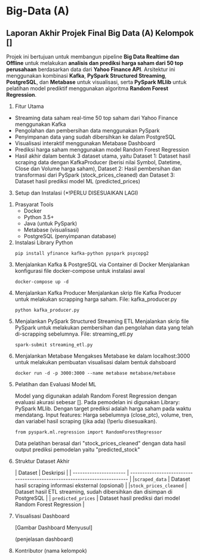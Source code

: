 # Big-Data (A)
## Laporan Akhir Projek Final Big Data (A) Kelompok []

Projek ini bertujuan untuk membangun pipeline **Big Data Realtime dan Offline** untuk melakukan **analisis dan prediksi harga saham dari 50 top perusahaan** berdasarkan data dari **Yahoo Finance API**. Arsitektur ini menggunakan kombinasi **Kafka**, **PySpark Structured Streaming**, **PostgreSQL**, dan **Metabase** untuk visualisasi, serta **PySpark MLlib** untuk pelatihan model prediktif menggunakan algoritma **Random Forest Regression**.

1. Fitur Utama

- Streaming data saham real-time 50 top saham dari Yahoo Finance menggunakan Kafka
- Pengolahan dan pembersihan data menggunakan PySpark
- Penyimpanan data yang sudah dibersihkan ke dalam PostgreSQL
- Visualisasi interaktif menggunakan Metabase Dashboard
- Prediksi harga saham menggunakan model Random Forest Regression
- Hasil akhir dalam bentuk 3 dataset utama, yaitu Dataset 1: Dataset hasil scraping data dengan KafkaProducer (berisi nilai Symbol, Datetime, Close dan Volume harga saham), Dataset 2: Hasil pembersihan dan transformasi dari PySpark (stock_prices_cleaned) dan Dataset 3: Dataset hasil prediksi model ML (predicted_prices)

3. Setup dan Instalasi (*!PERLU DISESUAIKAN LAGI)

 1) Prasyarat Tools
    - Docker
    - Python 3.5+
    - Java (untuk PySpark)
    - Metabase (visualisasi)
    - PostgreSQL (penyimpanan database)
 2) Instalasi Library Python
    ```
    pip install yfinance kafka-python pyspark psycopg2
    ```
 3) Menjalankan Kafka & PostgreSQL via Container di Docker
    Menjalankan konfigurasi file docker-compose untuk instalasi awal
    ```
    docker-compose up -d
    ```
 4) Menjalankan Kafka Producer
    Menjalankan skrip file Kafka Producer untuk melakukan scrapping harga saham. File: kafka_producer.py
    ```
    python kafka_producer.py
    ```
 5) Menjalankan PySpark Structured Streaming ETL
    Menjalankan skrip file PySpark untuk melakukan pembersihan dan pengolahan data yang telah di-scrapping sebelumnya. File: streaming_etl.py
    ```
    spark-submit streaming_etl.py
    ```
  6) Menjalankan Metabase
     Mengakses Metabase ke dalam localhost:3000 untuk melakukan pembuatan visualisasi dalam bentuk dahsboard
     ```
     docker run -d -p 3000:3000 --name metabase metabase/metabase
     ```
     
5. Pelatihan dan Evaluasi Model ML

   Model yang digunakan adalah Random Forest Regression dengan evaluasi akurasi sebesar []. Pada pemodelan ini digunakan Library: PySpark MLlib. Dengan target prediksi adalah harga saham pada waktu mendatang. Input features: Harga sebelumnya (close_ptc), volume, tren, dan variabel hasil scraping (jika ada) (!perlu disesuaikan).

   ```
   from pyspark.ml.regression import RandomForestRegressor
   ```
   Data pelatihan berasal dari "stock_prices_cleaned" dengan data hasil output prediksi pemodelan yaitu "predicted_stock"
   
7. Struktur Dataset Akhir

   | Dataset                | Deskripsi                                                                 |
| ---------------------- | ------------------------------------------------------------------------- |
|`scraped_data`         | Dataset hasil scraping informasi eksternal (opsional)                       |
|`stock_prices_cleaned` | Dataset hasil ETL streaming, sudah dibersihkan dan disimpan di PostgreSQL | 
| `predicted_prices`     | Dataset hasil prediksi dari model Random Forest Regression                |

9. Visualisasi Dashboard

    [Gambar Dashboard Menyusul]

   (penjelasan dashboard)
   
11. Kontributor
    (nama kelompok)
